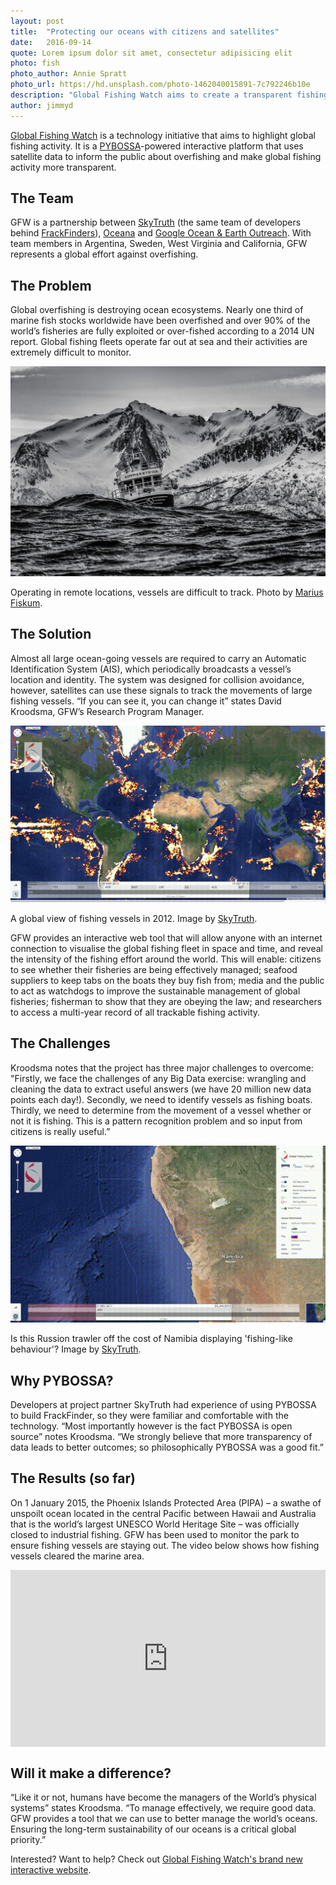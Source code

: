 ```yaml
---
layout: post
title:  "Protecting our oceans with citizens and satellites"
date:   2016-09-14 
quote: Lorem ipsum dolor sit amet, consectetur adipisicing elit
photo: fish
photo_author: Annie Spratt
photo_url: https://hd.unsplash.com/photo-1462040015891-7c792246b10e
description: "Global Fishing Watch aims to create a transparent fishing industry and end global over-fishing"
author: jimmyd
---
```


[Global Fishing Watch](http://globalfishingwatch.org/) is a technology initiative that aims to highlight global fishing activity. 
It is a [PYBOSSA](http://pybossa.com/)-powered interactive platform that uses satellite data to inform the public about 
overfishing and make global fishing activity more transparent.

## The Team

GFW is a partnership between [SkyTruth](http://skytruth.org/) (the same team of developers 
behind [FrackFinders](http://frack.skytruth.org/frackfinder)), [Oceana](http://oceana.org/) 
and [Google Ocean & Earth Outreach](https://www.google.com/earth/outreach/index.html). 
With team members in Argentina, Sweden, West Virginia and California, GFW represents a global effort against overfishing.

## The Problem

Global overfishing is destroying ocean ecosystems. Nearly one third of marine fish stocks 
worldwide have been overfished and over 90% of the world’s fisheries are fully exploited or 
over-fished according to a 2014 UN report. Global fishing fleets operate far out at sea and 
their activities are extremely difficult to monitor.

![Speakers](/assets/img/blog/fishboat.jpeg)
<p class="post-caption">Operating in remote locations, vessels are difficult to track. Photo by <a href="https://hd.unsplash.com/photo-1414664185034-a2cbe0e1605f/">Marius Fiskum</a>.</p>


## The Solution

Almost all large ocean-going vessels are required to carry an Automatic Identification System (AIS), 
which periodically broadcasts a vessel’s location and identity. The system was designed for collision avoidance, 
however, satellites can use these signals to track the movements of large fishing vessels. 
“If you can see it, you can change it” states David Kroodsma, GFW’s Research Program Manager.

![Speakers](/assets/img/blog/skytruth-gfw-world_atlantic-1138x640.gif)
<p class="post-caption">A global view of fishing vessels in 2012. Image by <a href="http://globalfishingwatch.org/">SkyTruth</a>.</p>

GFW provides an interactive web tool that will allow anyone with an internet connection to 
visualise the global fishing fleet in space and time, and reveal the intensity of the fishing effort around the world. 
This will enable: citizens to see whether their fisheries are being effectively managed; seafood suppliers to keep tabs 
on the boats they buy fish from; media and the public to act as watchdogs to improve the sustainable management of 
global fisheries; fisherman to show that they are obeying the law; and researchers to access a multi-year record 
of all trackable fishing activity.

## The Challenges

Kroodsma notes that the project has three major challenges to overcome: "Firstly, we face the 
challenges of any Big Data exercise: wrangling and cleaning the data to extract useful answers 
(we have 20 million new data points each day!). Secondly, we need to identify vessels as fishing boats. 
Thirdly, we need to determine from the movement of a vessel whether or not it is fishing. This is a pattern 
recognition problem and so input from citizens is really useful.”

![Speakers](/assets/img/blog/skytruth-gfw-russian_trawler-1138x640.gif)
<p class="post-caption">Is this Russion trawler off the cost of Namibia displaying 'fishing-like behaviour'? Image by <a href="http://globalfishingwatch.org/">SkyTruth</a>.</p>

## Why PYBOSSA?

Developers at project partner SkyTruth had experience of using PYBOSSA to build FrackFinder, 
so they were familiar and comfortable with the technology. “Most importantly however is the 
fact PYBOSSA is open source” notes Kroodsma. “We strongly believe that more transparency of data 
leads to better outcomes; so philosophically PYBOSSA was a good fit.”

## The Results (so far)

On 1 January 2015, the Phoenix Islands Protected Area (PIPA) – a swathe of unspoilt ocean located 
in the central Pacific between Hawaii and Australia that is the world’s largest UNESCO World Heritage Site – 
was officially closed to industrial fishing. GFW has been used to monitor the park to ensure fishing vessels 
are staying out. The video below shows how fishing vessels cleared the marine area.

<style>.embed-container { position: relative; padding-bottom: 56.25%; height: 0; overflow: hidden; max-width: 100%; } .embed-container iframe, .embed-container object, .embed-container embed { position: absolute; top: 0; left: 0; width: 100%; height: 100%; }</style><div class='embed-container'><iframe src='https://www.youtube.com/embed/I2jeOa0HmiU' frameborder='0' allowfullscreen></iframe></div>

## Will it make a difference?

“Like it or not, humans have become the managers of the World’s physical systems” states Kroodsma. 
“To manage effectively, we require good data. GFW provides a tool that we can use to better manage the world’s oceans.
 Ensuring the long-term sustainability of our oceans is a critical global priority.”

Interested? Want to help? Check out [Global Fishing Watch's brand new interactive website](http://globalfishingwatch.org/).
